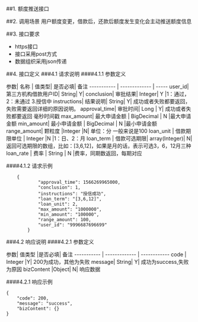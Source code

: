 ##1. 额度推送接口

##2. 调用场景
用户额度变更，借款后，还款后额度发生变化会主动推送额度信息




##3. 接口要求
* https接口
* 接口采用post方式
* 数据组织采用json传递



##4. 接口定义
###4.1 请求说明
####4.1.1 参数定义

参数|  名称 | 值类型| 是否必填|  备注
----------- | ------------- | -----
user_id| 第三方机构借款用户ID|  String|  Y|
conclusion|  审批结果|  Integer| Y |1：通过，2：未通过  3.授信中
instructions|  结果说明|  String|  Y| 成功或者失败都要返回，失败需要返回详细的原因说明。
approval_time|  审批时间|  Long | Y| 成功或者失败都要返回 毫秒时间戳
max_amount| 最大申请金额 | BigDecimal | N |最大申请金额
min_amount| 最小申请金额 | BigDecimal | N |最小申请金额
range_amount| 颗粒度 |Integer |N|  单位：分 一般来说是100
loan_unit | 借款期限单位 | Integer |N |1：日、2：月
loan_term | 借款可选期限|  array(Integer)|  N| 返回可选期限的数组，比如：[3,6,12]，如果是月的话，表示可选3，6，12月三种
loan_rate | 费率 | String | N |费率，同期数返回，每期对应


####4.1.2 请求示例
```
    {
			"approval_time": 1566269965000,
			"conclusion": 1,
			"instructions": "授信成功",
			"loan_term": "[3,6,12]",
			"loan_unit": 2,
			"max_amount": "1000000",
			"min_amount": "100000",
			"range_amount": 100,
			"user_id": "9996687696699"
		}   
```

###4.2 响应说明
####4.2.1 参数定义

参数|   值类型 |是否必填|  备注
----------- | ------------- | ------------
code | Integer |Y| 200为成功，其他为失败
message| String|  Y| 成功为success,失败为原因
bizContent |Object| N| 响应数据

####4.2.1 响应示例
```
{
    "code": 200,
    "message": "success",
    "bizContent": {}
}
```

